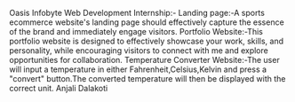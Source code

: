 Oasis Infobyte Web Development Internship:-
Landing page:-A sports ecommerce website's landing page should effectively capture the essence of the brand and immediately engage visitors.
Portfolio Website:-This portfolio website is designed to effectively showcase your work, skills, and personality, while encouraging visitors to connect with me and explore opportunities for collaboration.
Temperature Converter Website:-The user will input a temperature in either Fahrenheit,Celsius,Kelvin and press a "convert" button.The converted temperature will then be displayed with the correct unit.
Anjali Dalakoti
